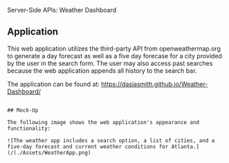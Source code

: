 Server-Side APIs: Weather Dashboard

## Application

This web application utilizes the third-party API from openweathermap.org to generate a day forecast as well as a five day forecase for a city provided by the user in the search form. The user may also access past searches because the web application appends all history to the search bar. 

The application can be found at: https://dasiasmith.github.io/Weather-Dashboard/
```

## Mock-Up

The following image shows the web application's appearance and functionality:

![The weather app includes a search option, a list of cities, and a five-day forecast and current weather conditions for Atlanta.](/(./Assets/WeatherApp.png)
